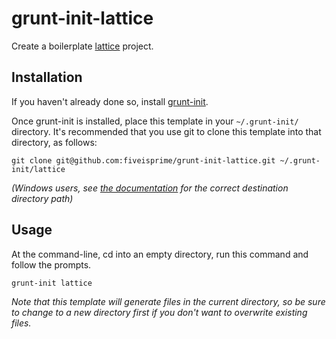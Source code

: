 # grunt-init-lattice

Create a boilerplate [lattice][] project.

[lattice]: http://fiveisprime.github.io/lattice/
[grunt-init]: http://gruntjs.com/project-scaffolding

## Installation
If you haven't already done so, install [grunt-init][].

Once grunt-init is installed, place this template in your `~/.grunt-init/`
directory. It's recommended that you use git to clone this template into that
directory, as follows:

    git clone git@github.com:fiveisprime/grunt-init-lattice.git ~/.grunt-init/lattice

_(Windows users, see [the documentation][grunt-init] for the correct destination
directory path)_

## Usage

At the command-line, cd into an empty directory, run this command and follow the
prompts.

    grunt-init lattice

_Note that this template will generate files in the current directory, so be
sure to change to a new directory first if you don't want to overwrite existing
files._

